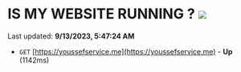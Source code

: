 # IS MY WEBSITE RUNNING ? [![](https://img.shields.io/static/v1?label=Sponsor&message=%E2%9D%A4&logo=GitHub&color=%23fe8e86)](https://github.com/sponsors/<username>)

Last updated: **9/13/2023, 5:47:24 AM**

- `GET` [https://youssefservice.me](https://youssefservice.me) - **Up** (1142ms)
